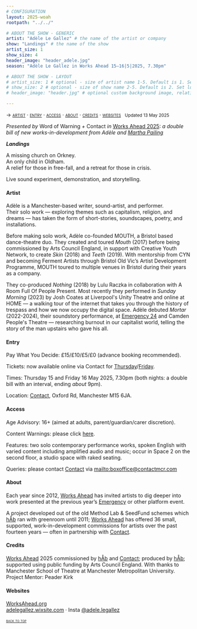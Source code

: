 ```yaml
---
# CONFIGURATION
layout: 2025-woah
rootpath: "../../"

# ABOUT THE SHOW - GENERIC
artist: "Adèle Le Gallez" # the name of the artist or company
show: "Landings" # the name of the show
artist_size: 1
show_size: 4
header_image: "header_adele.jpg"
season: "Adèle Le Gallez in Works Ahead 15–16|5|2025, 7.30pm"

# ABOUT THE SHOW - LAYOUT
# artist_size: 1 # optional - size of artist name 1-5. Default is 1. Set longer names to lower values
# show_size: 2 # optional - size of show name 2-5. Default is 2. Set longer names to lower values
# header_image: "header.jpg" # optional custom background image, relative to current page

---
```

<span style='font-variant: small-caps'>→ [artist](/current/2025-worksahead/legallez/#artist) · [entry](/current/2025-worksahead/legallez/#entry) · [access](/current/2025-worksahead/legallez/#access) · [about](/current/2025-worksahead/legallez/#about) · [credits](/current/2025-worksahead/legallez/#credits) · [websites](/current/2025-worksahead/legallez/#websites)</span>&ensp; <small>Updated 13 May 2025</small>        
        
*Presented by* Word of Warning *+* Contact *in* [Works Ahead 2025](/current/2025-worksahead): *a double bill of new works-in-development from Adèle and [Martha Pailing](/current/2025-worksahead/pailing)*        
        
***Landings***         
            
A missing church on Orkney.<br>An only child in Oldham.<br>A relief for those in free-fall, and a retreat for those in crisis.         
         
Live sound experiment, demonstration, and storytelling.          
         
#### Artist         
Adèle is a Manchester-based writer, sound-artist, and performer.<br>Their solo work — exploring themes such as capitalism, religion, and dreams — has taken the form of short-stories, soundscapes, poetry, and installations.         
         
Before making solo work, Adèle co-founded MOUTH, a Bristol based dance-theatre duo. They created and toured *Mouth* (2017) before being commissioned by Arts Council England, in support with Creative Youth Network, to create *Skin* (2018) and *Teeth* (2019). With mentorship from CYN and becoming Ferment Artists through Bristol Old Vic’s Artist Development Programme, MOUTH toured to multiple venues in Bristol during their years as a company.         
         
They co-produced *Nothing* (2018) by Lulu Raczka in collaboration with A Room Full Of People Present. Most recently they performed in *Sunday Morning* (2023) by Josh Coates at Liverpool's Unity Theatre and online at HOME — a walking tour of the internet that takes you through the history of trespass and how we now occupy the digital space. Adèle debuted *Mortar* (2022-2024), their soundstory performance, at [Emergency 24](/archive/2024-emergency/evening) and Camden People's Theatre — researching burnout in our capitalist world, telling the story of the man upstairs who gave his all.         
          
#### Entry         
Pay What You Decide: £15/£10/£5/£0 (advance booking recommended).        
         
Tickets: now available online via Contact for <a href="https://contactmcr.com/book/instance/359758" target="_blank">Thursday</a>/<a href="https://contactmcr.com/book/instance/359759" target="_blank">Friday</a>.         
         
Times: Thursday 15 and Friday 16 May 2025, 7.30pm (both nights: a double bill with an interval, ending *about* 9pm).         
             
Location: <a href="https://contactmcr.com/visit/getting-here" target="_blank">Contact</a>, Oxford Rd, Manchester M15 6JA.         
        
#### Access         
Age Advisory: 16+ (aimed at adults, parent/guardian/carer discretion).         
         
Content Warnings: please click [here](/warnings).         
        
Features: two solo contemporary performance works, spoken English with varied content including amplified audio and music; occur in Space 2 on the second floor, a studio space with raked seating.          
         
Queries: please contact <a href="https://contactmcr.com/visit/access" target="_blank">Contact</a> via <mailto:boxoffice@contactmcr.com>        
         
#### About           
Each year since 2012, [Works Ahead](/hab/worksahead) has invited artists to dig deeper into work presented at the previous year’s [Emergency](/hab/emergency) or other platform event.          
        
A project developed out of the old Method Lab & SeedFund schemes which [hÅb](/hab) ran with greenroom until 2011; [Works Ahead](/hab/worksahead) has offered 36 small, supported, work-in-development commissions for artists over the past fourteen years — often in partnership with <a href="https://contactmcr.com" target="_blank">Contact</a>.         
         
#### Credits         
[Works Ahead](/hab/worksahead) 2025 commissioned by [hÅb](/hab) and <a href="https://contactmcr.com" target="_blank">Contact</a>; produced by [hÅb](/hab); supported using public funding by Arts Council England. With thanks to Manchester School of Theatre at Manchester Metropolitan University.<br>Project Mentor: Peader Kirk        
         
#### Websites          
<a href="http://worksahead.org" target="_blank">WorksAhead.org</a><br><a href="https://adelegallez.wixsite.com/portfolio" target="_blank">adelegallez.wixsite.com</a> · Insta <a href="https://instagram.com/adele.legallez" target="_blank">@adele.legallez</a>        
        
<small><span style='font-variant: small-caps'>[back to top](/current/2025-worksahead/legallez)</span></small>
